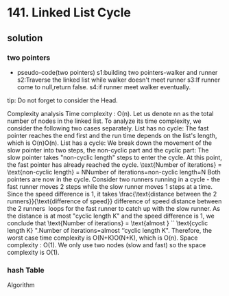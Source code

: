 # 141. Linked List Cycle
## solution
### two pointers
- pseudo-code(two pointers)
s1:building two pointers-walker and runner
s2:Traverse the linked list while walker doesn't meet runner
s3:If runner come to null,return false.
s4:if runner meet walker eventually.

tip: Do not forget to consider the Head.

Complexity analysis
Time complexity : O(n). Let us denote nn as the total number of nodes in the linked list. To analyze its time complexity, we consider the following two cases separately.
List has no cycle:
The fast pointer reaches the end first and the run time depends on the list's length, which is O(n)O(n).
List has a cycle:
We break down the movement of the slow pointer into two steps, the non-cyclic part and the cyclic part:
The slow pointer takes "non-cyclic length" steps to enter the cycle. At this point, the fast pointer has already reached the cycle. \text{Number of iterations} = \text{non-cyclic length} = NNumber of iterations=non-cyclic length=N
Both pointers are now in the cycle. Consider two runners running in a cycle - the fast runner moves 2 steps while the slow runner moves 1 steps at a time. Since the speed difference is 1, it takes \frac{\text{distance between the 2 runners}}{\text{difference of speed}}
​difference of speed
​distance between the 2 runners
​​  loops for the fast runner to catch up with the slow runner. As the distance is at most "cyclic length K" and the speed difference is 1, we conclude that \text{Number of iterations} = \text{almost } `` \text{cyclic length K} ".Number of iterations=almost ‘‘cyclic length K".
Therefore, the worst case time complexity is O(N+K)O(N+K), which is O(n).
Space complexity : O(1). We only use two nodes (slow and fast) so the space complexity is O(1).

### hash Table
Algorithm